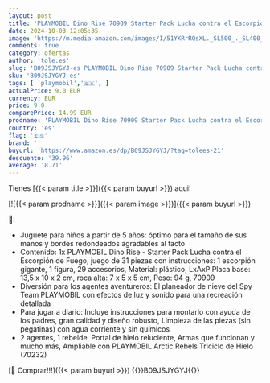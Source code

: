 ```yaml
---
layout: post
title: 'PLAYMOBIL Dino Rise 70909 Starter Pack Lucha contra el Escorpión de Fuego  Juguetes para niños a Partir de 5 años'
date: 2024-10-03 12:05:35
image: 'https://m.media-amazon.com/images/I/51YKRrRQsXL._SL500_._SL400_.jpg'
comments: true
category: ofertas
author: 'tole.es'
slug: 'B09JSJYGYJ-es PLAYMOBIL Dino Rise 70909 Starter Pack Lucha contra el...'
sku: 'B09JSJYGYJ-es'
tags: [ 'playmobil','🇪🇸', ]
actualPrice: 9.0 EUR
currency: EUR
price: 9.0
comparePrice: 14.99 EUR
prodname: 'PLAYMOBIL Dino Rise 70909 Starter Pack Lucha contra el Escorpión de Fuego  Juguetes para niños a Partir de 5 años'
country: 'es'
flag: '🇪🇸'
brand: ''
buyurl: 'https://www.amazon.es/dp/B09JSJYGYJ/?tag=tolees-21'
descuento: '39.96'
average: '8.71'
---
```


Tienes [{{< param title >}}]({{< param buyurl >}}) aqui!

[![{{< param prodname >}}]({{< param image >}})]({{< param buyurl >}})

🔎:

- Juguete para niños a partir de 5 años: óptimo para el tamaño de sus manos y bordes redondeados agradables al tacto
- Contenido: 1x PLAYMOBIL Dino Rise - Starter Pack Lucha contra el Escorpión de Fuego, juego de 31 piezas con instrucciones: 1 escorpión gigante, 1 figura, 29 accesorios, Material: plástico, LxAxP Placa base: 13,5 x 10 x 2 cm, roca alta: 7 x 5 x 5 cm, Peso: 94 g, 70909
- Diversión para los agentes aventureros: El planeador de nieve del Spy Team PLAYMOBIL con efectos de luz y sonido para una recreación detallada
- Para jugar a diario: Incluye instrucciones para montarlo con ayuda de los padres, gran calidad y diseño robusto, Limpieza de las piezas (sin pegatinas) con agua corriente y sin químicos
- 2 agentes, 1 rebelde, Portal de hielo reluciente, Armas que funcionan y mucho más, Ampliable con PLAYMOBIL Arctic Rebels Triciclo de Hielo (70232)

[🛒 Comprar!!!]({{< param buyurl >}})
{{<world>}}B09JSJYGYJ{{</world>}}
